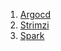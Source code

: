 1. [Argocd](./cicd/argocd.md)
2. [Strimzi](./ingestion/strimzi.md)
3. [Spark](./processing/spark.md)

